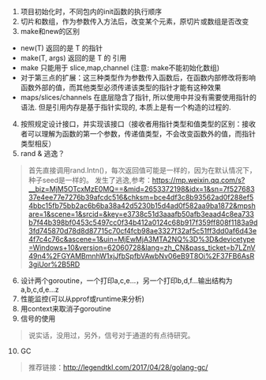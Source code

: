 1. 项目初始化时，不同包内的init函数的执行顺序
2. 切片和数组，作为参数传入方法后，改变某个元素，原切片或数组是否改变
3. make和new的区别
* new(T) 返回的是 T 的指针
* make(T, args) 返回的是 T 的 引用
* make 只能用于 slice,map,channel (注意: make不能初始化数组)
* 对于第三点的扩展：这三种类型作为参数传入函数后，在函数内部修改将影响函数外部的值，而其他类型必须传递该类型的指针才能有这种效果
* maps/slices/channels 在底层隐含了指针, 所以使用中并没有需要使用指针的语法. 但是引用内存是基于指针实现的, 本质上是有一个构造的过程的.

4. 按照规定设计接口，并实现该接口（接收者用指针类型和值类型的区别：接收者可以理解为函数的第一个参数，传递值类型，不会改变函数外的值，而指针类型相反）
5. rand & 逃逸？
> 首先直接调用rand.Intn()，每次返回值可能是一样的，因为在默认情况下，种子seed是一样的。
> 发生了逃逸,参考：https://mp.weixin.qq.com/s?__biz=MjM5OTcxMzE0MQ==&mid=2653372198&idx=1&sn=7f52768337e4ee77e7276b39afcdc516&chksm=bce4df3c8b93562ad0f288ef54bbc15fb75bb2ac6b6ba38a42d5230b15d4ad0f582aa9ba1872&mpshare=1&scene=1&srcid=&key=e3738c51d3aaafb50afb3eaad4c8ea733b7f44b398bf0453c5497cc0f34b412a0124c68b917f359ff808f1183a9d3fd745870d78d8d87715c70cf4fcb98ae3327f32af5c51ff3dd0af6d43e4f7c4c76c&ascene=1&uin=MjEwMjA3MTA2NQ%3D%3D&devicetype=Windows+10&version=62060728&lang=zh_CN&pass_ticket=b7LZnV49n4%2FGYAMBmnhW1xjJfbSpfbVAwbNv06eB9T8Oi%2F37FB6AsR3giUor%2B5RD
6. 设计两个goroutine，一个打印a,c,e...，另一个打印b,d,f...输出结构为a,b,c,d,e...z
7. 性能监控(可以从pprof或runtime来分析)
8. 用context来取消子goroutine
9. 信号的使用
> 说实话，没用过，另外，信号对于通道的有点待研究。
10. GC
> 推荐链接：http://legendtkl.com/2017/04/28/golang-gc/